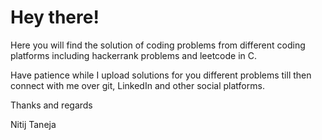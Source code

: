 # Hey there!
Here you will find the solution of coding problems from different coding platforms including hackerrank problems and leetcode in C.

Have patience while I upload solutions for you different problems till then connect with me over git, LinkedIn and other social platforms.

Thanks and regards

Nitij Taneja
